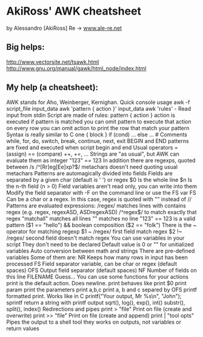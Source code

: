 # AkiRoss' AWK cheatsheet
by Alessandro [AkiRoss] Re -> www.ale-re.net

## Big helps:
http://www.vectorsite.net/tsawk.html
http://www.gnu.org/manual/gawk/html_node/index.html

## My help (a cheatsheet):
AWK stands for Aho, Weinberger, Kernighan.
Quick console usage
	awk -f script_file input_data
	awk 'pattern { action }' input_data
	awk 'rules' -			Read input from stdin
Script are made of rules:
	pattern { action }
	action is executed if pattern is matched
	you can omit pattern to execute that action on every row
	you can omit action to print the row that match your pattern
Syntax is really similar to C one
	{ block }
	if (cond) ... else ...
	# Comments
	while, for, do, switch, break, continue, next, exit
BEGIN and END patterns are fixed and executed when script begin and end
Usual operators
	= (assign)
	== (compare)
	++, +=, ...
Strings are "as usual", but AWK can evaluate them as integer
	"123" == 123
In addition there are regexps, quoted between /s
	/^[Rr]eg[Ee]xp?$/
	metachars doesn't need quoting
	usual metachars
Patterns are automagically divided into fields
	Fields are separated by a given char (default is ' ') or regex
	$0						Is the whole line
	$n						Is the n-th field (n > 0)
	Field variables aren't read only, you can write into them
	Modify the field separator with -F on the command line or use the FS var
	FS						Can be a char or a regex.
							In this case, regex is quoted with "" instead of //
Patterns are evaluated expressions:
	/regex/					matches lines with contains regex
							(e.g. regex, regexASD, ASDregexASD)
	/^regex$/ 				to match exactly that regex
	"matchall"				matches all lines
	""						matches no line
	"123" == 123 			is a valid pattern
	($1 == "hello") &&		boolean composition
	($2 == "folk")
There is the ~ operator for matching regexp
	$1 ~ /regex/			first field match regex
	$2 !~ /regex/			second field doesn't match regex
You can use variables in your script
	They don't need to be declared
	Default value is 0 or "" for unitialized variables
	Auto conversion between math and strings
	There are pre-defined variables
		Some of them are:
		NR					Keeps how many rows in input has been processed
		FS					Field separator variable, can be char or regex (default spaces)
		OFS					Output field separator (default spaces)
		NF					Number of fields on this line
		FILENAME			Guess...
You can use some functions for your actions
	print is the default action. Does newline.
		print 				behaves like print $0
		print param			print the parameters
		print a,b,c 		print a, b and c separed by OFS
	printf formatted print. Works like in C
		printf("Your output, Mr %s\n", "John");
	sprintf return a string with printf output
	sqrt(), log(), exp(), int()
	substr(), split(), index()
Redirections and pipes
	print > "file"			Print on file (create and overwrite)
	print >> "file"			Print on file (create and append)
	print | "tool opts"		Pipes the output to a shell tool
	they works on outputs, not variables or return values

